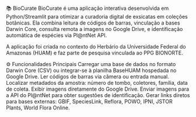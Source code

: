 📚 BioCurate
BioCurate é uma aplicação interativa desenvolvida em Python/Streamlit para otimizar a curadoria digital de exsicatas em coleções botânicas.
Ela combina leitura de códigos de barras, vinculação a bases Darwin Core, consulta remota a imagens no Google Drive, e identificação automática de espécies via Pl@ntNet API.

A aplicação foi criada no contexto do Herbário da Universidade Federal do Amazonas (HUAM) e faz parte de pesquisa vinculada ao PPG BIONORTE.

⚙️ Funcionalidades Principais
Carregar uma base de dados no formato Darwin Core (CSV) ou integrar-se à planilha BaseHUAM hospedada no Google Drive.
Ler códigos de barras via câmera ou entrada manual.
Localizar metadados da amostra: número de tombo, coletores, família, data de coleta.
Exibir imagens diretamente do Google Drive.
Enviar imagens para a API do Pl@ntNet para obter sugestões de identificação.
Gerar links diretos para bases externas: GBIF, SpeciesLink, Reflora, POWO, IPNI, JSTOR Plants, World Flora Online.
